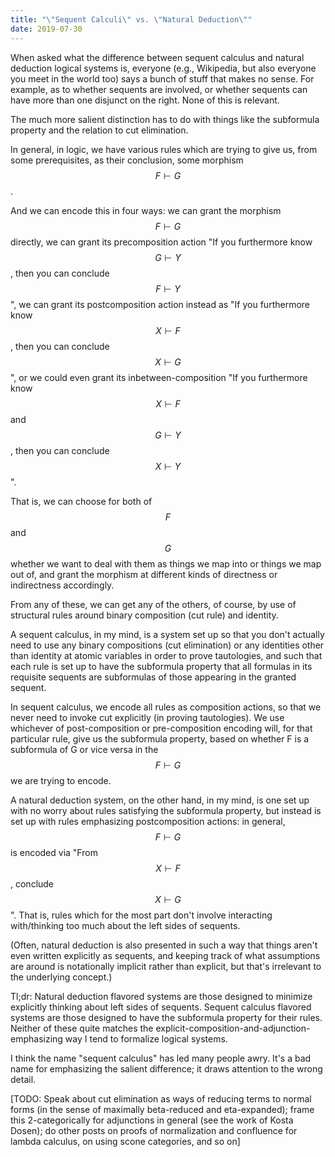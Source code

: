 ```yaml
---
title: "\"Sequent Calculi\" vs. \"Natural Deduction\""
date: 2019-07-30
---
```

When asked what the difference between sequent calculus and natural deduction logical systems is, everyone (e.g., Wikipedia, but also everyone you meet in the world too) says a bunch of stuff that makes no sense. For example, as to whether sequents are involved, or whether sequents can have more than one disjunct on the right. None of this is relevant.

The much more salient distinction has to do with things like the subformula property and the relation to cut elimination.

In general, in logic, we have various rules which are trying to give us, from some prerequisites, as their conclusion, some morphism $$F \vdash G$$.

And we can encode this in four ways: we can grant the morphism $$F \vdash G$$ directly, we can grant its precomposition action "If you furthermore know $$G \vdash Y$$, then you can conclude $$F \vdash Y$$", we can grant its postcomposition action instead as "If you furthermore know $$X \vdash F$$, then you can conclude $$X \vdash G$$", or we could even grant its inbetween-composition "If you furthermore know $$X \vdash F$$ and $$G \vdash Y$$, then you can conclude $$X \vdash Y$$".

That is, we can choose for both of $$F$$ and $$G$$ whether we want to deal with them as things we map into or things we map out of, and grant the morphism at different kinds of directness or indirectness accordingly.

From any of these, we can get any of the others, of course, by use of structural rules around binary composition (cut rule) and identity.

A sequent calculus, in my mind, is a system set up so that you don't actually need to use any binary compositions (cut elimination) or any identities other than identity at atomic variables in order to prove tautologies, and such that each rule is set up to have the subformula property that all formulas in its requisite sequents are subformulas of those appearing in the granted sequent.

In sequent calculus, we encode all rules as composition actions, so that we never need to invoke cut explicitly (in proving tautologies). We use whichever of post-composition or pre-composition encoding will, for that particular rule, give us the subformula property, based on whether F is a subformula of G or vice versa in the $$F \vdash G$$ we are trying to encode.

A natural deduction system, on the other hand, in my mind, is one set up with no worry about rules satisfying the subformula property, but instead is set up with rules emphasizing postcomposition actions: in general, $$F \vdash G$$ is encoded via "From $$X \vdash F$$, conclude $$X \vdash G$$". That is, rules which for the most part don't involve interacting with/thinking too much about the left sides of sequents.

(Often, natural deduction is also presented in such a way that things aren't even written explicitly as sequents, and keeping track of what assumptions are around is notationally implicit rather than explicit, but that's irrelevant to the underlying concept.)

Tl;dr: Natural deduction flavored systems are those designed to minimize explicitly thinking about left sides of sequents. Sequent calculus flavored systems are those designed to have the subformula property for their rules. Neither of these quite matches the explicit-composition-and-adjunction-emphasizing way I tend to formalize logical systems.

I think the name "sequent calculus" has led many people awry. It's a bad name for emphasizing the salient difference; it draws attention to the wrong detail.

[TODO: Speak about cut elimination as ways of reducing terms to normal forms (in the sense of maximally beta-reduced and eta-expanded); frame this 2-categorically for adjunctions in general (see the work of Kosta Dosen); do other posts on proofs of normalization and confluence for lambda calculus, on using scone categories, and so on]